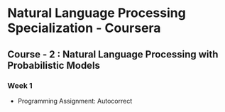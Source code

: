 # Natural Language Processing Specialization - Coursera

## Course - 2 : Natural Language Processing with Probabilistic Models

### Week 1

 * Programming Assignment: Autocorrect
